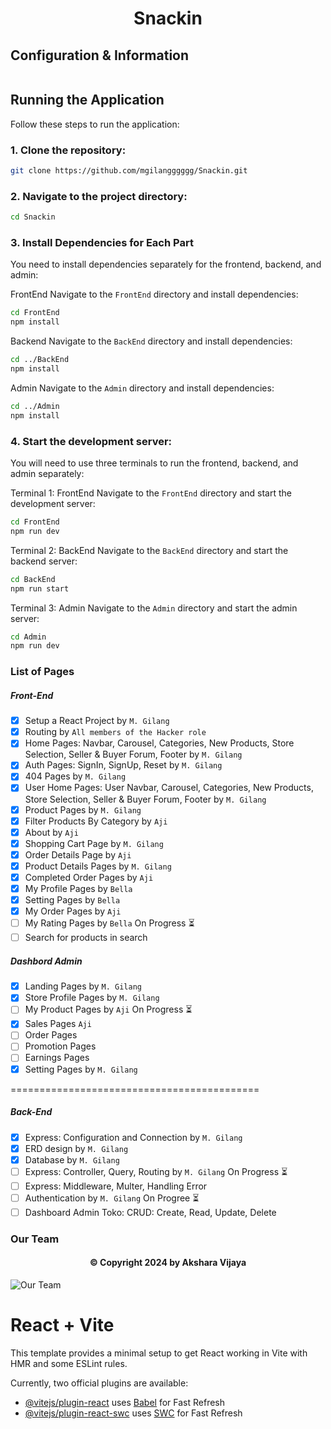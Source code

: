 <h1 align="center">Snackin</h1>

## Configuration & Information
```bash
```


## Running the Application

Follow these steps to run the application:

### 1. Clone the repository:

```bash
git clone https://github.com/mgilangggggg/Snackin.git
```
### 2. Navigate to the project directory:

```bash
cd Snackin
```

### 3. Install Dependencies for Each Part
You need to install dependencies separately for the frontend, backend, and admin:

FrontEnd
Navigate to the `FrontEnd` directory and install dependencies:

```bash
cd FrontEnd
npm install
```

Backend
Navigate to the `BackEnd` directory and install dependencies:

```bash
cd ../BackEnd
npm install 
```

Admin
Navigate to the `Admin` directory and install dependencies:

```bash
cd ../Admin
npm install
```

### 4. Start the development server:

You will need to use three terminals to run the frontend, backend, and admin separately:

Terminal 1: FrontEnd
Navigate to the `FrontEnd` directory and start the development server:

```bash
cd FrontEnd
npm run dev
```

Terminal 2: BackEnd
Navigate to the `BackEnd` directory and start the backend server:

```bash
cd BackEnd
npm run start
```

Terminal 3: Admin
Navigate to the `Admin` directory and start the admin server:

```bash
cd Admin
npm run dev
```

### List of Pages
##### Front-End
- [x] Setup a React Project by `M. Gilang`
- [x] Routing by `All members of the Hacker role`
- [x] Home Pages: Navbar, Carousel, Categories, New Products, Store Selection, Seller & Buyer Forum, Footer by `M. Gilang`
- [x] Auth Pages: SignIn, SignUp, Reset by `M. Gilang`
- [x] 404 Pages by `M. Gilang`
- [x] User Home Pages: User Navbar, Carousel, Categories, New Products, Store Selection, Seller & Buyer Forum, Footer by `M. Gilang`
- [x] Product Pages by `M. Gilang`
- [x] Filter Products By Category by `Aji`
- [x] About by `Aji`
- [x] Shopping Cart Page by `M. Gilang`
- [x] Order Details Page by `Aji`
- [x] Product Details Pages by `M. Gilang`
- [x] Completed Order Pages by `Aji`
- [x] My Profile Pages by `Bella`
- [x] Setting Pages by `Bella`
- [x] My Order Pages by `Aji`
- [ ] My Rating Pages by `Bella` On Progress ⏳
- [ ] Search for products in search

##### Dashbord Admin
- [x] Landing Pages by `M. Gilang`
- [x] Store Profile Pages by `M. Gilang`
- [ ] My Product Pages by `Aji` On Progress ⏳
- [x] Sales Pages `Aji`
- [ ] Order Pages
- [ ] Promotion Pages
- [ ] Earnings Pages
- [x] Setting Pages by `M. Gilang`

===========================================

##### Back-End
- [x] Express: Configuration and Connection by `M. Gilang`
- [X] ERD design by `M. Gilang`
- [x] Database by `M. Gilang`
- [ ] Express: Controller, Query, Routing by `M. Gilang` On Progress ⏳
- [ ] Express: Middleware, Multer, Handling Error
- [ ] Authentication by `M. Gilang` On Progree ⏳
- [ ] Dashboard Admin Toko: CRUD: Create, Read, Update, Delete

### Our Team

<h4 align="center">©️ Copyright 2024 by Akshara Vijaya</h4>

![Our Team](https://github.com/mgilangggggg/Snackin/assets/96936728/bdfb0a84-5bb1-498d-b2c9-551a98989c5c)

# React + Vite

This template provides a minimal setup to get React working in Vite with HMR and some ESLint rules.

Currently, two official plugins are available:

- [@vitejs/plugin-react](https://github.com/vitejs/vite-plugin-react/blob/main/packages/plugin-react/README.md) uses [Babel](https://babeljs.io/) for Fast Refresh
- [@vitejs/plugin-react-swc](https://github.com/vitejs/vite-plugin-react-swc) uses [SWC](https://swc.rs/) for Fast Refresh
